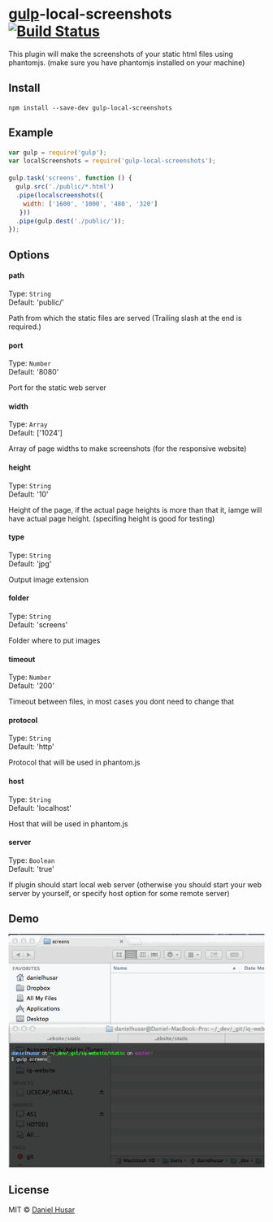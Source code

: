 # [gulp](http://gulpjs.com)-local-screenshots [![Build Status](https://secure.travis-ci.org/danielhusar/gulp-local-screenshots.svg?branch=master)](http://travis-ci.org/danielhusar/gulp-local-screenshots)

This plugin will make the screenshots of your static html files using phantomjs.
(make sure you have phantomjs installed on your machine)


## Install

```
npm install --save-dev gulp-local-screenshots
```

## Example

```javascript
var gulp = require('gulp');
var localScreenshots = require('gulp-local-screenshots');

gulp.task('screens', function () {
  gulp.src('./public/*.html')
  .pipe(localscreenshots({
    width: ['1600', '1000', '480', '320']
   }))
  .pipe(gulp.dest('./public/'));
});
```

## Options


#### path

Type: `String`  
Default: 'public/'

Path from which the static files are served (Trailing slash at the end is required.)


#### port

Type: `Number`  
Default: '8080'

Port for the static web server

#### width

Type: `Array`  
Default: ['1024']

Array of page widths to make screenshots (for the responsive website)

#### height

Type: `String`  
Default: '10'

Height of the page, if the actual page heights is more than that it, iamge will have actual page height.
(specifing height is good for testing)

#### type

Type: `String`  
Default: 'jpg'

Output image extension

#### folder

Type: `String`  
Default: 'screens'

Folder where to put images

#### timeout

Type: `Number`  
Default: '200'

Timeout between files, in most cases you dont need to change that

#### protocol

Type: `String`  
Default: 'http'

Protocol that will be used in phantom.js

#### host

Type: `String`  
Default: 'localhost'

Host that will be used in phantom.js

#### server

Type: `Boolean`  
Default: 'true'

If plugin should start local web server (otherwise you should start your web server by yourself, or specify host option for some remote server)


## Demo

![Demo](demo.gif)

## License

MIT © [Daniel Husar](https://github.com/danielhusar)
